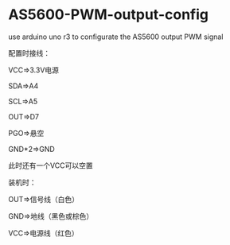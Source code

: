 # AS5600-PWM-output-config
use arduino uno r3 to configurate the AS5600 output PWM signal

配置时接线：

VCC⇒3.3V电源

SDA⇒A4

SCL⇒A5

OUT⇒D7

PGO⇒悬空

GND*2⇒GND

此时还有一个VCC可以空置

装机时：

OUT⇒信号线（白色）

GND⇒地线（黑色或棕色）

VCC⇒电源线（红色）

